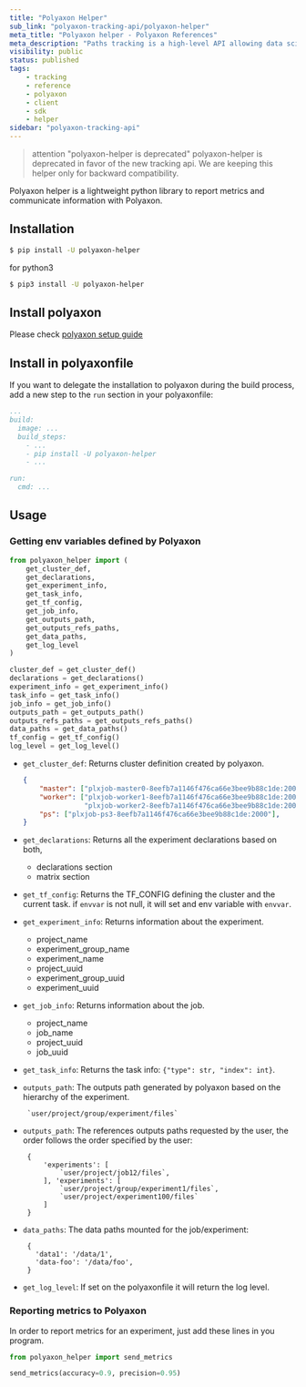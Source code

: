 ```yaml
---
title: "Polyaxon Helper"
sub_link: "polyaxon-tracking-api/polyaxon-helper"
meta_title: "Polyaxon helper - Polyaxon References"
meta_description: "Paths tracking is a high-level API allowing data scientists running an experiment/job inside Polyaxon, to get some paths and other information exposed by Polyaxon."
visibility: public
status: published
tags:
    - tracking
    - reference
    - polyaxon
    - client
    - sdk
    - helper
sidebar: "polyaxon-tracking-api"
---
```


<blockquote class="warning">attention "polyaxon-helper is deprecated" polyaxon-helper is deprecated in favor of the new tracking api. We are keeping this helper only for backward compatibility.</blockquote> 


Polyaxon helper is a lightweight python library to report metrics and communicate information with Polyaxon.

## Installation

```bash
$ pip install -U polyaxon-helper
```

for python3

```bash
$ pip3 install -U polyaxon-helper
```


## Install polyaxon

Please check [polyaxon setup guide](/setup/)

## Install in polyaxonfile

If you want to delegate the installation to polyaxon during the build process,
add a new step to the `run` section in your polyaxonfile:

```yaml
...
build:
  image: ...
  build_steps:
    - ...
    - pip install -U polyaxon-helper
    - ...

run:
  cmd: ...
```

## Usage

### Getting env variables defined by Polyaxon

```python
from polyaxon_helper import (
    get_cluster_def,
    get_declarations,
    get_experiment_info,
    get_task_info,
    get_tf_config,
    get_job_info,
    get_outputs_path,
    get_outputs_refs_paths,
    get_data_paths,
    get_log_level
)

cluster_def = get_cluster_def()
declarations = get_declarations()
experiment_info = get_experiment_info()
task_info = get_task_info()
job_info = get_job_info()
outputs_path = get_outputs_path()
outputs_refs_paths = get_outputs_refs_paths()
data_paths = get_data_paths()
tf_config = get_tf_config()
log_level = get_log_level()
```

 * `get_cluster_def`: Returns cluster definition created by polyaxon.
    ```json
    {
        "master": ["plxjob-master0-8eefb7a1146f476ca66e3bee9b88c1de:2000"],
        "worker": ["plxjob-worker1-8eefb7a1146f476ca66e3bee9b88c1de:2000",
                   "plxjob-worker2-8eefb7a1146f476ca66e3bee9b88c1de:2000"],
        "ps": ["plxjob-ps3-8eefb7a1146f476ca66e3bee9b88c1de:2000"],
    }
    ```
 * `get_declarations`: Returns all the experiment declarations based on both,

    * declarations section
    * matrix section

 * `get_tf_config`: Returns the TF_CONFIG defining the cluster and the current task.
   if `envvar` is not null, it will set and env variable with `envvar`.

 * `get_experiment_info`: Returns information about the experiment.

    * project_name
    * experiment_group_name
    * experiment_name
    * project_uuid
    * experiment_group_uuid
    * experiment_uuid

 * `get_job_info`: Returns information about the job.

    * project_name
    * job_name
    * project_uuid
    * job_uuid

 * `get_task_info`: Returns the task info: `{"type": str, "index": int}`.

 * `outputs_path`: The outputs path generated by polyaxon based on the hierarchy of the experiment.

        `user/project/group/experiment/files`

 * `outputs_path`: The references outputs paths requested by the user,
    the order follows the order specified by the user:

        {
            'experiments': [
                `user/project/job12/files`,
            ], 'experiments': [
                `user/project/group/experiment1/files`,
                `user/project/experiment100/files`
            ]
        }

 * `data_paths`: The data paths mounted for the job/experiment:

        {
          'data1': '/data/1',
          'data-foo': '/data/foo',
        }

 * `get_log_level`: If set on the polyaxonfile it will return the log level.


### Reporting metrics to Polyaxon

In order to report metrics for an experiment, just add these lines in you program.

```python
from polyaxon_helper import send_metrics

send_metrics(accuracy=0.9, precision=0.95)
```
